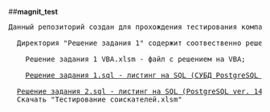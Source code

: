 ##**magnit_test**<br />
<pre>
Данный репозиторий создан для прохождения тестирования компании Магнит соискателей на должность 'Разработчик на Pythone'.<br />
  Директория "Решение задания 1" содержит соотвественно решения по заданию 1: <br />
    Решение задания 1 VBA.xlsm - файл с решением на VBA;<br />
    <a href='https://github.com/super-gagarin/magnit_test/blob/main/Решение%20задание%201/Решение%20задания%202.sql'>Решение задания 1.sql - листинг на SQL (СУБД PostgreSQL ver. 14.2) по заданию 1</a><br />
  <a  href='https://github.com/super-gagarin/magnit_test/blob/main/Решение%20задания%202.sql'>Решение задания 2.sql - листинг на SQL (PostgreSQL ver. 14.2) по заданию 2</a>
  <ahttps://github.com/super-gagarin/magnit_test/raw/main/Тестирование%20соискателей.xlsm' >Скачать "Тестирование соискателей.xlsm"</a>
</pre>
